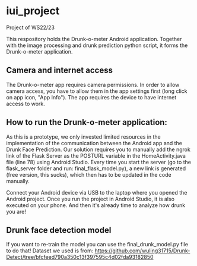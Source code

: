 # iui_project
Project of WS22/23

This respository holds the Drunk-o-meter Android application. Together with the image processing and drunk prediction python script, it forms the Drunk-o-meter application.

## Camera and internet access

The Drunk-o-meter app requires camera permissions. In order to allow camera access, you have to allow them in the app settings first (long click on app icon, "App Info").
The app requires the device to have internet access to work.

## How to run the Drunk-o-meter application:

As this is a prototype, we only invested limited resources in the implementation of the communication between the Android app and the Drunk Face Prediction. Our solution requires you to manually add the ngrok link of the Flask Server as the POSTURL variable in the HomeActivity.java file (line 78) using Android Studio. Every time you start the server (go to the flask_server folder and run: final_flask_model.py), a new link is generated (free version, this sucks), which then has to be updated in the code manually.

Connect your Android device via USB to the laptop where you opened the Android project. Once you run the project in Android Studio, it is also executed on your phone. And then it's already time to analyze how drunk you are!

## Drunk face detection model 

If you want to re-train the model you can use the final_drunk_model.py file to do that!
Dataset we used is from: https://github.com/wuling31715/Drunk-Detect/tree/bfcfeed790a350c13f397595c4d02fda93182850

